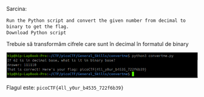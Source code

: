Sarcina:
```
Run the Python script and convert the given number from decimal to binary to get the flag.
Download Python script
```
Trebuie să transformăm cifrele care sunt în decimal în formatul de binary

![alt text](image/convertme_flag.png)

Flagul este: `picoCTF{4ll_y0ur_b4535_722f6b39}`